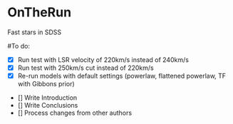 # OnTheRun
Fast stars in SDSS

#To do:

- [x] Run test with LSR velocity of 220km/s instead of 240km/s
- [x] Run test with 250km/s cut instead of 220km/s
- [x] Re-run models with default settings (powerlaw, flattened powerlaw, TF with Gibbons prior) 
- [] Write Introduction
- [] Write Conclusions
- [] Process changes from other authors